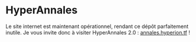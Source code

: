 # HyperAnnales

Le site internet est maintenant opérationnel, rendant ce dépôt parfaitement inutile. Je vous invite donc à visiter HyperAnnales 2.0 : [annales.hyperion.tf](https://annales.hyperion.tf) !

